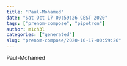 ```yaml
---
title: "Paul-Mohamed"
date: "Sat Oct 17 00:59:26 CEST 2020"
tags: ["prenom-compose", "pipotron"]
author: m1ch3l
categories: ["generated"]
slug: "prenom-compose/2020-10-17-00:59:26"
---
```


Paul-Mohamed

